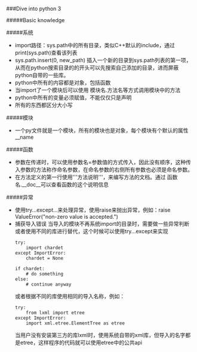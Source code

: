 ###Dive into python 3

#####Basic knowledge

#####系统
* import路径：sys.path中的所有目录，类似C++默认的include，通过print(sys.path)查看该列表
* sys.path.insert(0, new_path) 插入一个新的目录到sys.path列表的第一项，从而在python搜索目录的的开头可以先搜索自己添加的目录，进而屏蔽python自带的一些库。
* python中所有的内容都是对象，包括函数
* 当import了一个模块后可以使用 模块名.方法名等方式调用模块中的方法
* python中所有的变量必须赋值，不能仅仅只是声明
* 所有的东西都区分大小写

#####模块
* 一个py文件就是一个模块，所有的模块也是对象，每个模块有个默认的属性__name

#####函数

* 参数在传递时，可以使用参数名=参数值的方式传入，因此没有顺序，这种传入参数的方法称作命名参数，在命名参数的右侧所有参数也必须是命名参数。
* 在方法定义的第一行使用'''方法说明'''，来编写方法的文档。通过 函数名.__doc__可以查看函数的这个说明信息


#####异常
* 使用try...except...来处理异常，使用raise来抛出异常，例如：raise ValueError("non-zero value is accepted.")
* 捕获导入错误
	当导入的模块不再系统import的目录时，需要做一些异常判断或者使用不同的库进行替代，这个时候可以使用try...except来实现
    ```
    try:
    	import chardet
    except ImportError:
    	chardet = None
        
    if chardet:
        # do something
	else:
		# continue anyway
    ```
    或者根据不同的库使用相同的导入名称，例如：
    ```
    try:
		from lxml import etree
	except ImportError:
		import xml.etree.ElementTree as etree
    ```
    当用户没有安装第三方的库lxml时，使用系统自带的xml库，但导入的名字都是etree，这样程序的代码就可以使用etree中的公共api